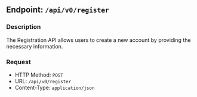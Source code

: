 ## Endpoint: `/api/v0/register`

### Description
The Registration API allows users to create a new account by providing the necessary information.

### Request
- HTTP Method: `POST`
- URL: `/api/v0/register`
- Content-Type: `application/json`